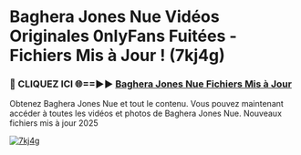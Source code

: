 # Baghera Jones Nue Vidéos Originales 0nlyFans Fuitées - Fichiers Mis à Jour ! (7kj4g)

<h3>🔴 CLIQUEZ ICI 🌐==►► <a href="https://tinyurl.com/2pmr4ezf" rel="nofollow">Baghera Jones Nue Fichiers Mis à Jour</a></h3>

Obtenez Baghera Jones Nue et tout le contenu. Vous pouvez maintenant accéder à toutes les vidéos et photos de Baghera Jones Nue. Nouveaux fichiers mis à jour 2025

[![7kj4g](https://i.imgur.com/6SNvagu.gif)](https://tinyurl.com/2pmr4ezf)
